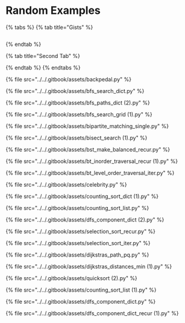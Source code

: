 # Random Examples

{% tabs %}
{% tab title="Gists" %}
```python

```
{% endtab %}

{% tab title="Second Tab" %}

{% endtab %}
{% endtabs %}







{% file src="../../.gitbook/assets/backpedal.py" %}



{% file src="../../.gitbook/assets/bfs\_search\_dict.py" %}

{% file src="../../.gitbook/assets/bfs\_paths\_dict \(2\).py" %}

{% file src="../../.gitbook/assets/bfs\_search\_grid \(1\).py" %}

{% file src="../../.gitbook/assets/bipartite\_matching\_single.py" %}

{% file src="../../.gitbook/assets/bisect\_search \(1\).py" %}

{% file src="../../.gitbook/assets/bst\_make\_balanced\_recur.py" %}

{% file src="../../.gitbook/assets/bt\_inorder\_traversal\_recur \(1\).py" %}

{% file src="../../.gitbook/assets/bt\_level\_order\_traversal\_iter.py" %}

{% file src="../../.gitbook/assets/celebrity.py" %}



{% file src="../../.gitbook/assets/counting\_sort\_dict \(1\).py" %}

{% file src="../../.gitbook/assets/counting\_sort\_list.py" %}

{% file src="../../.gitbook/assets/dfs\_component\_dict \(2\).py" %}



{% file src="../../.gitbook/assets/selection\_sort\_recur.py" %}



{% file src="../../.gitbook/assets/selection\_sort\_iter.py" %}

{% file src="../../.gitbook/assets/dijkstras\_path\_pq.py" %}



{% file src="../../.gitbook/assets/dijkstras\_distances\_min \(1\).py" %}

{% file src="../../.gitbook/assets/quicksort \(2\).py" %}

{% file src="../../.gitbook/assets/counting\_sort\_list \(1\).py" %}



{% file src="../../.gitbook/assets/dfs\_component\_dict.py" %}

{% file src="../../.gitbook/assets/dfs\_component\_dict\_recur \(1\).py" %}



















































































